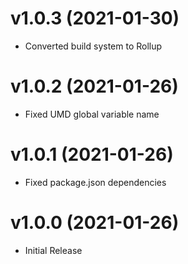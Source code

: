 # v1.0.3 (2021-01-30)
* Converted build system to Rollup

# v1.0.2 (2021-01-26)
* Fixed UMD global variable name

# v1.0.1 (2021-01-26)
* Fixed package.json dependencies

# v1.0.0 (2021-01-26)
* Initial Release